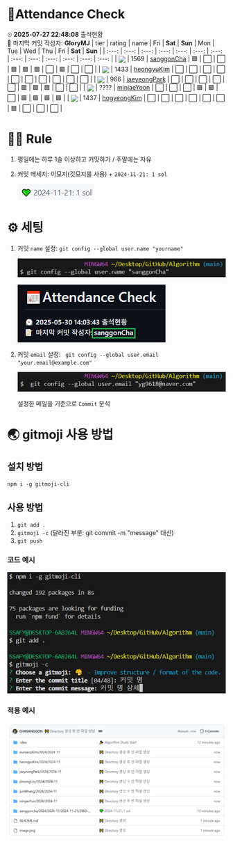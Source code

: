 <!-- Attendance Section -->
# 📅Attendance Check

⏲ **2025-07-27 22:48:08** 출석현황<br>📝 마지막 커밋 작성자: **GloryMJ**
| tier | rating | name | Fri | **Sat** | **Sun** | Mon | Tue | Wed | Thu | Fri | **Sat** | **Sun** |
| :---: | :---: | :---: | :---: | :---: | :---: | :---: | :---: | :---: | :---: | :---: | :---: | :---: |
| <img src="https://static.solved.ac/tier_small/15.svg" width="20" style="vertical-align: middle;" /> | 1569  | [sanggonCha](https://solved.ac/profile/yg9618) | 🟩 | ⬜ | ⬜ | 🟩 | 🟩 | 🟩 | ⬜ | 🟩 | ⬜ | ⬜ |
| <img src="https://static.solved.ac/tier_small/15.svg" width="20" style="vertical-align: middle;" /> | 1433  | [heongyuKim](https://solved.ac/profile/khg6436) | ⬜ | ⬜ | ⬜ | ⬜ | ⬜ | ⬜ | ⬜ | ⬜ | ⬜ | ⬜ |
| <img src="https://static.solved.ac/tier_small/12.svg" width="20" style="vertical-align: middle;" /> | 966  | [jaeyeongPark](https://solved.ac/profile/pjy980526) | ⬜ | ⬜ | ⬜ | ⬜ | ⬜ | 🟩 | 🟩 | 🟩 | ⬜ | ⬜ |
| <img src="https://static.solved.ac/tier_small/0.svg" width="20" style="vertical-align: middle;" /> | ????  | [minjaeYoon]( ) | ⬜ | ⬜ | ⬜ | 🟩 | 🟩 | ⬜ | 🟩 | 🟩 | 🟩 | 🟩 |
| <img src="https://static.solved.ac/tier_small/15.svg" width="20" style="vertical-align: middle;" /> | 1437  | [hogyeongKim](https://solved.ac/profile/rlaghtl2) | ⬜ | ⬜ | ⬜ | ⬜ | ⬜ | ⬜ | 🟩 | ⬜ | ⬜ | ⬜ |

<!-- Rules Section -->
# 🏳‍🌈 Rule
1. 평일에는 하루 1솔 이상하고 커밋하기 / 주말에는 자유
2. 커밋 메세지: 이모지(깃모지를 사용) +  `2024-11-21: 1 sol`

    ![alt text](images/image-2.png)


# ⚙ 세팅
1. 커밋 `name` 설정: `git config --global user.name "yourname"`

    ![alt text](images/image-3.png)

    ![alt text](images/image-5.png)

2. 커밋 `email` 설정: ` git config --global user.email "your.email@example.com"`

    ![alt text](images/image-4.png)

    설정한 메일을 기준으로 `Commit` 분석

# 🌏 gitmoji 사용 방법
## 설치 방법
`npm i -g gitmoji-cli`

## 사용 방법
1. `git add .`
2. `gitmoji -c` (달라진 부분: git commit -m "message" 대신)
3. `git push`

### 코드 예시
![alt text](images/image.png)

### 적용 예시
![alt text](images/image-1.png)
